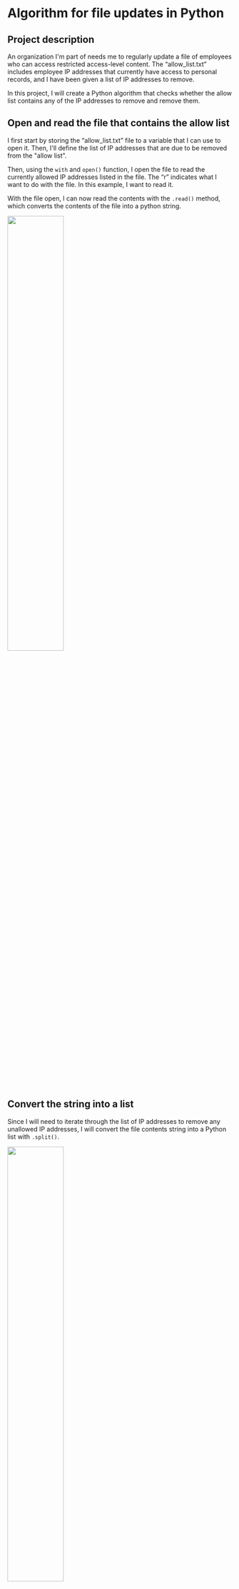 <h1>Algorithm for file updates in Python</h1>

<h2>Project description</h2>

<p>An organization I'm part of needs me to regularly update a file of employees who can access restricted access-level content. The <q>allow_list.txt</q> includes employee IP addresses that currently have access to personal records, and I have been given a list of IP addresses to remove.</p>
<p>In this project, I will create a Python algorithm that checks whether the allow list contains any of the IP addresses to remove and remove them.</p>

<h2>Open and read the file that contains the allow list</h2>
<p>I first start by storing the <q>allow_list.txt</q> file to a variable that I can use to open it. Then, I'll define the list of IP addresses that are due to be removed from the "allow list".</p>
<p>Then, using the <code>with</code> and <code>open()</code> function, I open the file to read the currently allowed IP addresses listed in the file. The <q>r</q> indicates what I want to do with the file. In this example, I want to read it.</p>
<p>With the file open, I can now read the contents with the <code>.read()</code> method, which converts the contents of the file into a python string.</p>
 <img src="https://i.imgur.com/mKzEswr.png" width="50%" height="50%">

<h2>Convert the string into a list</h2>
<p>Since I will need to iterate through the list of IP addresses to remove any unallowed IP addresses, I will convert the file contents string into a Python list with <code>.split()</code>.</p> 
<img src="https://i.imgur.com/FGHjXM6.png" width="50%" height="50%">

 
<h2>Iterate through the remove list</h2>
<p>Now that all of the allowed IP addresses are easily available in a list, I will iterate through all of the IP addresses I need to remove so that I can check if they exist in the currently allowed IP addresses. 
</p>
<img src="https://i.imgur.com/3ySqen5.png" width="30%" height="30%">
 
<h2>Remove IP addresses that are on the remove list</h2>
<p>While iterating through the IP addresses to remove, I will create a conditional to remove an IP address from the list of allowed IP addresses if it is currently allowed but should be removed. 
</p>
<img src="https://i.imgur.com/9n1lxc8.png" width="50%" height="50%">
 
<h2>Update the file with the revised list of IP addresses</h2>
<p>Now that I have the updated list of IP addresses, I need to update the allow_list.txt file with the updated list. I will first convert the Python list back to a string where each IP address is on its own line. Then I will open the allow_list.txt file with the <q>w</q> parameter to completely overwrite the file to avoid duplicate information. Finally, I will wirte the updated string of allowed IP addresses to the file. 
</p>
 <img src="https://i.imgur.com/8QDYY5I.png" width="60%" height="60%">
 <img src="https://i.imgur.com/BpTkzZB.png" width="50%" height="50%">
<h2>Summary</h2>
<p>For this task, I created an algorithm that removes IP addresses identified in a <q>remove_list</q> variable from the <q>allow_list.txt</q> file of approved IP addresses. This algorithm involved opening the file, converting it to a string to be read, and then converting this string to a list stored in the variable <code>ip_addresses</code>. I then iterated through the IP addresses in <q>remove_list</q>. With each iteration, I checked if the element was part of the <q>ip_addresses</q> list. If so, I applied the <code>.remove()</code> method to it to remove the element from <q>ip_addresses</q>. After this, I used the <code>.join()</code> method to convert the <q>ip_addresses</q> back into a string so that I could write over the contents of the <q>allow_list.txt</q> file with the revised list of IP addresses. Finally, I printed the file output using <code>print()</code></p>
